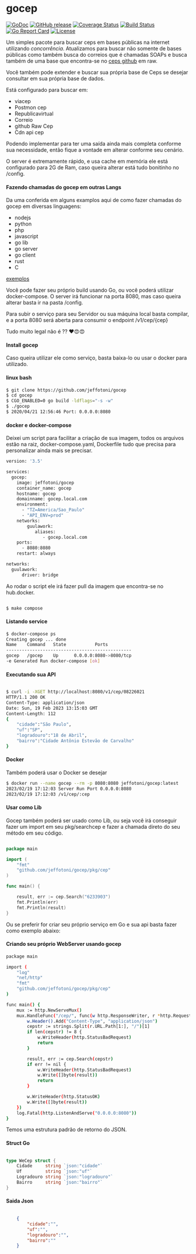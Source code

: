 # gocep

[![GoDoc][1]][2]
[![GitHub release][3]][4]
[![Coverage Status][5]][6]
[![Build Status][7]][8]
[![Go Report Card][9]][10]
[![License][11]][11]

[1]: https://godoc.org/github.com/jeffotoni/gocep?status.svg
[2]: https://godoc.org/github.com/jeffotoni/gocep
[3]: https://img.shields.io/travis/jeffotoni/gocep/master.svg?style=flat-square
[4]: https://github.com/jeffotoni/gocep/releases
[5]: https://coveralls.io/repos/github/jeffotoni/gocep/badge.svg?branch=master
[6]: https://coveralls.io/github/jeffotoni/gocep?branch=master
[7]: https://travis-ci.com/jeffotoni/gocep.svg?branch=master
[8]: https://travis-ci.com/jeffotoni/gocep
[9]: https://goreportcard.com/badge/github.com/jeffotoni/gocep
[10]: https://goreportcard.com/report/github.com/jeffotoni/gocep
[11]: https://img.shields.io/github/license/jeffotoni/gocep


Um simples pacote para buscar ceps em bases públicas na internet utilizando *concorrência*.
Atualizamos para buscar não somente de bases públicas como também busca do correios que é chamadas SOAPs e busca também de uma base que encontra-se no [ceps github](https://raw.githubusercontent.com/jeffotoni/api.cep/master/v1/cep/) em raw.

Você também pode extender e buscar sua própria base de Ceps se desejar consultar em sua própria base de dados.

Está configurado para buscar em: 
 - viacep 
 - Postmon cep 
 - Republicavirtual 
 - Correio 
 - github Raw Cep
 - Cdn api cep

Podendo implementar para ter uma saída ainda mais completa conforme sua necessidade, então fique a vontade em alterar conforme seu cenário.

O server é extremamente rápido, e usa cache em memória ele está configurado para 2G de Ram, caso queira alterar está tudo bonitinho no /config.

#### Fazendo chamadas do gocep em outras Langs

Da uma conferida em alguns examplos aqui de como fazer chamadas do gocep em diversas linguagens:
 - nodejs
 - python
 - php
 - javascript
 - go lib
 - go server
 - go client
 - rust
 - C

[exemplos](https://github.com/jeffotoni/gocep/tree/master/examples)

Você pode fazer seu próprio build usando Go, ou você poderá utilizar docker-compose. 
O server irá funcionar na porta 8080, mas caso queira alterar basta ir na pasta /config.

Para subir o serviço para seu Servidor ou sua máquina local basta compilar, e a porta 8080 será aberta para consumir o endpoint /v1/cep/{cep}

Tudo muito legal não é ?? ❤️😍😍

#### Install gocep

Caso queira utilizar ele como serviço, basta baixa-lo ou usar o docker para utilizado.

#### linux bash
```bash
$ git clone https://github.com/jeffotoni/gocep
$ cd gocep
$ CGO_ENABLED=0 go build -ldflags="-s -w" 
$ ./gocep
$ 2020/04/21 12:56:46 Port: 0.0.0.0:8080

```

#### docker e docker-compose

Deixei um script para facilitar a criação de sua imagem, todos os arquivos estão na raiz, docker-compose.yaml, Dockerfile tudo que precisa para personalizar ainda mais se precisar.

```bash
version: '3.5'

services:
  gocep:
    image: jeffotoni/gocep
    container_name: gocep
    hostname: gocep
    domainname: gocep.local.com
    environment:
      - "TZ=America/Sao_Paulo"
      - "API_ENV=prod"
    networks:
        guulawork:
           aliases:
              - gocep.local.com
    ports:
      - 8080:8080
    restart: always

networks:
  guulawork:
      driver: bridge

```

Ao rodar o script ele irá fazer pull da imagem que encontra-se no hub.docker.
```bash

$ make compose

```

#### Listando service
```bash
$ docker-compose ps
Creating gocep ... done
Name    Command   State           Ports         
------------------------------------------------
gocep   /gocep    Up      0.0.0.0:8080->8080/tcp
-e Generated Run docker-compose [ok] 

```

#### Executando sua API
```bash

$ curl -i -XGET http://localhost:8080/v1/cep/08226021
HTTP/1.1 200 OK
Content-Type: application/json
Date: Sun, 19 Feb 2023 13:15:03 GMT
Content-Length: 112
{
	"cidade":"São Paulo",
	"uf":"SP",
	"logradouro":"18 de Abril",
	"bairro":"Cidade Antônio Estevão de Carvalho"
}

```

#### Docker

Também poderá usar o Docker se desejar

```bash
$ docker run --name gocep --rm -p 8080:8080 jeffotoni/gocep:latest
2023/02/19 17:12:03 Server Run Port 0.0.0.0:8080
2023/02/19 17:12:03 /v1/cep/:cep
```

#### Usar como Lib

Gocep também poderá ser usado como Lib, ou seja você irá conseguir fazer um import em seu pkg/searchcep e fazer a chamada direto do seu método em seu código.

```go

package main

import (
	"fmt"
	"github.com/jeffotoni/gocep/pkg/cep"
)

func main() {

	result, err := cep.Search("6233903")
	fmt.Println(err)
	fmt.Println(result)
}

```

Ou se preferir for criar seu próprio serviço em Go e sua api basta fazer como exemplo abaixo:

#### Criando seu próprio WebServer usando gocep
```bash
package main

import (
	"log"
	"net/http"
	"fmt"
	"github.com/jeffotoni/gocep/pkg/cep"
)

func main() {
	mux := http.NewServeMux()
	mux.HandleFunc("/cep/", func(w http.ResponseWriter, r *http.Request){
		w.Header().Add("Content-Type", "application/json")
		cepstr := strings.Split(r.URL.Path[1:], "/")[1]
		if len(cepstr) != 8 {
			w.WriteHeader(http.StatusBadRequest)
			return
		}

		result, err := cep.Search(cepstr)
		if err != nil {
			w.WriteHeader(http.StatusBadRequest)
			w.Write([]byte(result))
			return
		}

		w.WriteHeader(http.StatusOK)
		w.Write([]byte(result))
	})
	log.Fatal(http.ListenAndServe("0.0.0.0:8080"))
}
```
Temos uma estrutura padrão de retorno do JSON.

#### Struct Go
```go

type WeCep struct {
	Cidade     string `json:"cidade"`
	Uf         string `json:"uf"`
	Logradouro string `json:"logradouro"`
	Bairro     string `json:"bairro"`
}

```

#### Saida Json
```json

	{
		"cidade":"",
		"uf":"",
		"logradouro":"",
		"bairro":""
	}

```

